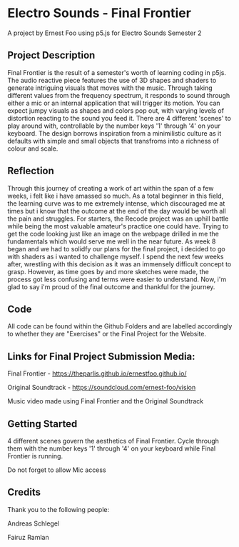 # Electro Sounds - Final Frontier 

A project by Ernest Foo using p5.js for Electro Sounds Semester 2

Project Description 
---
Final Frontier is the result of a semester's worth of learning coding in p5js. The audio reactive piece features the use of 3D shapes and shaders to generate intriguing visuals that moves with the music. Through taking different values from the frequency spectrum, it responds to sound through either a mic or an internal application that will trigger its motion. You can expect jumpy visuals as shapes and colors pop out, with varying levels of distortion reacting to the sound you feed it. There are 4 different 'scenes' to play around with, controllable by the number keys '1' through '4' on your keyboard. The design borrows inspiration from a minimilistic culture as it defaults with simple and small objects that transfroms into a richness of colour and scale.

Reflection
---
Through this journey of creating a work of art within the span of a few weeks, i felt like i have amassed so much. As a total beginner in this field, the learning curve was to me extremely intense, which discouraged me at times but i know that the outcome at the end of the day would be worth all the pain and struggles. For starters, the Recode project was an uphill battle while being the most valuable amateur's practice one could have. Trying to get the code looking just like an image on the webpage drilled in me the fundamentals which would serve me well in the near future. As week 8 began and we had to solidfy our plans for the final project, i decided to go with shaders as i wanted to challenge myself. I spend the next few weeks after, wrestling with this decision as it was an immensely difficult concept to grasp. However, as time goes by and more sketches were made, the process got less confusing and terms were easier to understand. Now, i'm glad to say i'm proud of the final outcome and thankful for the journey.

Code
---
All code can be found within the Github Folders and are labelled accordingly to whether they are "Exercises" or the Final Project for the Website.

Links for Final Project Submission Media:
---
Final Frontier - https://theparlis.github.io/ernestfoo.github.io/

Original Soundtrack - https://soundcloud.com/ernest-foo/vision

Music video made using Final Frontier and the Original Soundtrack

Getting Started
---
4 different scenes govern the aesthetics of Final Frontier. Cycle through them with the number keys '1' through '4' on your keyboard while Final Frontier is running. 

Do not forget to allow Mic access

Credits
---
Thank you to the following people:

Andreas Schlegel

Fairuz Ramlan 
